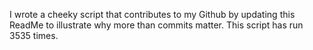 I wrote a cheeky script that contributes to my Github by updating this ReadMe to illustrate why more than commits matter. This script has run 3535 times.